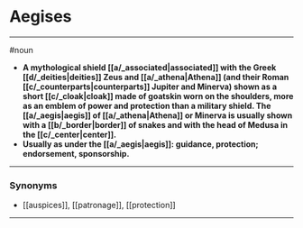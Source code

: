 # Aegises
---
#noun
- **A mythological shield [[a/_associated|associated]] with the Greek [[d/_deities|deities]] Zeus and [[a/_athena|Athena]] (and their Roman [[c/_counterparts|counterparts]] Jupiter and Minerva) shown as a short [[c/_cloak|cloak]] made of goatskin worn on the shoulders, more as an emblem of power and protection than a military shield. The [[a/_aegis|aegis]] of [[a/_athena|Athena]] or Minerva is usually shown with a [[b/_border|border]] of snakes and with the head of Medusa in the [[c/_center|center]].**
- **Usually as under the [[a/_aegis|aegis]]: guidance, protection; endorsement, sponsorship.**
---
### Synonyms
- [[auspices]], [[patronage]], [[protection]]
---
